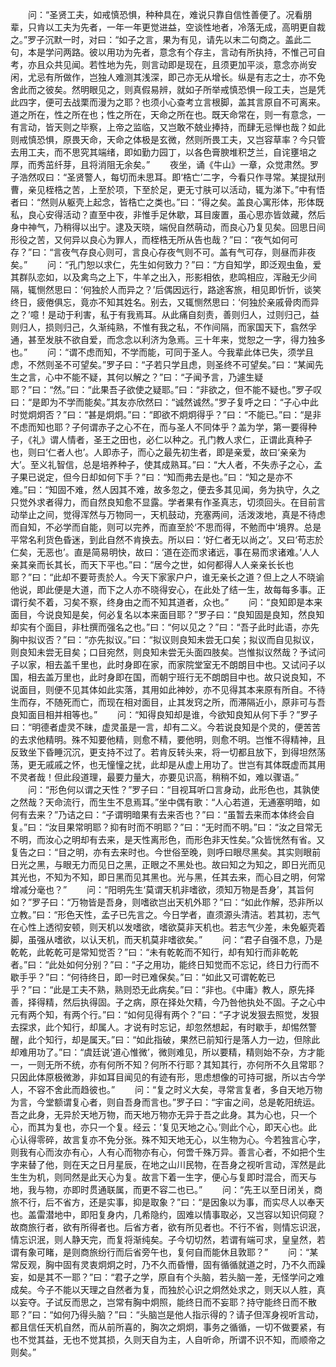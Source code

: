 <!-- { "loadSidebar": true } -->
　　问：“圣贤工夫，如戒慎恐惧，种种具在，难说只靠自信性善便了。况看朋辈，只肯以工夫为先者，一年一年更觉进益，空谈性地者，冷落无成，高明更自裁之。”罗子沉默一时，对曰：“如子之言，果为有见，请先以末二句商之。盖此二句，本是学问两路。彼以用功为先者，意念有个存主，言动有所执持，不惟己可自考，亦且众共见闻。若性地为先，则言动即是现在，且须更加平淡，意念亦尚安闲，尤忌有所做作，岂独人难测其浅深，即己亦无从增长。纵是有志之士，亦不免舍此而之彼矣。然明眼见之，则真假易辨，就如子所举戒慎恐惧一段工夫，岂是凭此四字，便可去战栗而漫为之耶？也须小心查考立言根脚，盖其言原自不可离来。道之所在，性之所在也；性之所在，天命之所在也。既天命常在，则一有意念，一有言动，皆天则之毕察，上帝之监临，又岂敢不兢业捧持，而肆无忌惮也哉？如此则戒慎恐惧，原畏天命，天命之体极是玄微，然则所畏工夫，又岂容草率？今只管去用工夫，而不思究其端绪，即如勤力园丁，以各色膏腴堆积芝兰，自诧壅培之厚，而秀茁纤芽，且将消阻无余矣。”
　　夜坐，诵《牛山》一章，众觉肃然。罗子浩然叹曰：“圣贤警人，每切而未思耳。即‘梏亡’二字，今看只作寻常。某提狱刑曹，亲见桎梏之苦，上至於项，下至於足，更无寸肤可以活动，辄为涕下。”中有悟者曰：“然则从躯壳上起念，皆梏亡之类也。”曰：“得之矣。盖良心寓形体，形体既私，良心安得活动？直至中夜，非惟手足休歇，耳目废置，虽心思亦皆敛藏，然后身中神气，乃稍得以出宁。逮及天晓，端倪自然萌动，而良心乃复见矣。回思日间形役之苦，又何异以良心为罪人，而桎梏无所从告也哉？”曰：“夜气如何可存？”曰：“言夜气存良心则可，言良心存夜气则不可。盖有气可存，则昼而非夜矣。”
　　问：“孔门恕以求仁，先生如何致力？”曰：“方自知学，即泛观虫鱼，爱其群队恋如，以及禽鸟之上下，牛羊之出入，形影相依，悲鸣相应，浑融无少间隔，辄恻然思曰：‘何独於人而异之？’后偶因远行，路途客旅，相见即忻忻，谈笑终日，疲倦俱忘，竟亦不知其姓名。别去，又辄恻然思曰：‘何独於亲戚骨肉而异之？’噫！是动于利害，私于有我焉耳。从此痛自刻责，善则归人，过则归己，益则归人，损则归己，久渐纯熟，不惟有我之私，不作间隔，而家国天下，翕然孚通，甚至发肤不欲自爱，而念念以利济为急焉。三十年来，觉恕之一字，得力独多也。”
　　问：“谓不虑而知，不学而能，可同于圣人。今我辈此体已失，须学且虑，不然则圣不可望矣。”罗子曰：“子若只学且虑，则圣终不可望矣。”曰：“某闻先生之言，心中不能不疑，其何以解之？”曰：“子闻予言，乃遽生疑耶？”曰：“然。”曰：“此果吾子欲使之疑耶。”曰：“非欲之，但不能不疑也。”罗子叹曰：“是即为不学而能矣。”其友亦欣然曰：“诚然诚然。”罗子复呼之曰：“子心中此时觉炯炯否？”曰：“甚是炯炯。”曰：“即欲不炯炯得乎？”曰：“不能已。”曰：“是非不虑而知也耶？子何谓赤子之心不在，而与圣人不同体乎？盖为学，第一要得种子，《礼》谓人情者，圣王之田也，必仁以种之。孔门教人求仁，正谓此真种子也，则曰‘仁者人也’。人即赤子，而心之最先初生者，即是亲爱，故曰‘亲亲为大’。至义礼智信，总是培养种子，使其成熟耳。”曰：“大人者，不失赤子之心，孟子果已说定，但今日却如何下手？”曰：“知而弗去是也。”曰：“知之是亦不难。”曰：“知固不难，然人因其不难，故多忽之，便去多其见闻，务为执守，久之只觉外求者得力，而自然良知愈不显露。学者果有作圣真志，切须回头。在目前言动举止之间，觉得浑然与万物同一，天机鼓动，充塞两间，活泼泼地，真是不待虑而自知，不必学而自能，则可以完养，而直至於‘不思而得，不勉而中’境界。总是平常名利货色昏迷，到此自然不肯换去。所以曰：‘好仁者无以尚之’。又曰‘苟志於仁矣，无恶也’。直是简易明快，故曰：‘道在迩而求诸远，事在易而求诸难。’人人亲其亲而长其长，而天下平也。”曰：“居今之世，如何都得人人亲亲长长也耶？”曰：“此却不要苛责於人。今天下家家户户，谁无亲长之道？但上之人不晓谕他说，即此便是大道，而下之人亦不晓得安心，在此处了结一生，故每每多事。正谓行矣不着，习矣不察，终身由之而不知其道者，众也。”
　　问：“良知即是本来面目，今说良知是矣，何必复名以本来面目耶？”罗子曰：“良知固是良知，然良知却实有个面目，非杜撰而强名之也。”曰：“何以见之？”曰：“吾子此时此语，亦先胸中拟议否？”曰：“亦先拟议。”曰：“拟议则良知未尝无口矣；拟议而自见拟议，则良知未尝无目矣；口目宛然，则良知未尝无头面四肢矣。岂惟拟议然哉？予试问子以家，相去盖千里也，此时身即在家，而家院堂室无不朗朗目中也。又试问子以国，相去盖万里也，此时身即在国，而朝宁班行无不朗朗目中也。故只说良知，不说面目，则便不见其体如此实落，其用如此神妙，亦不见得其本来原有所自。不待生而存，不随死而亡，而现在相对面目，止其发窍之所，而滞隔近小，原非可与吾良知面目相并相等也。”
　　问：“知得良知却是谁，今欲知良知从何下手？”罗子曰：“明德者虚灵不昧，虚灵虽是一言，却有二义。今若说良知是个灵的，便苦苦的去求他精明。殊不知要他精，则愈不精，要他明，则愈不明。岂惟不得精神，且反致坐下昏睡沉沉，更支持不过了。若肯反转头来，将一切都且放下，到得坦然荡荡，更无戚戚之怀，也无憧憧之扰，此却是从虚上用功了。世岂有其体既虚而其用不灵者哉！但此段道理，最要力量大，亦要见识高，稍稍不如，难以骤语。”
　　问：“形色何以谓之天性？”罗子曰：“目视耳听口言身动，此形色也，其孰使之然哉？天命流行，而生生不息焉耳。”坐中偶有歌：“人心若道，无通塞明暗，如何有去来？”乃诘之曰：“子谓明暗果有去来否也？”曰：“虽暂去来而本体终会自复。”曰：“汝目果常明耶？抑有时而不明耶？”曰：“无时而不明。”曰：“汝之目常无不明，而汝心之明却有去来，是天性离形色，而形色非天性矣。”众皆恍然有省。又复告之曰：“目之明，亦有去来时也。今世俗至晚，则呼曰眼尽黑矣。其实则眼前日光之黑，与眼无力而见日之黑，正眼之不黑处也。故曰知之为知之，即日光而见其光也，不知为不知，即日黑而见其黑也。光与黑，任其去来，而心目之明，何常增减分毫也？”
　　问：“阳明先生‘莫谓天机非嗜欲，须知万物是吾身’，其旨何如？”罗子曰：“万物皆是吾身，则嗜欲岂出天机外耶？”曰：“如此作解，恐非所以立教。”曰：“形色天性，孟子已先言之。今日学者，直须源头清洁。若其初，志气在心性上透彻安顿，则天机以发嗜欲，嗜欲莫非天机也。若志气少差，未免躯壳着脚，虽强从嗜欲，以认天机，而天机莫非嗜欲矣。”
　　问：“君子自强不息，乃是乾乾，此乾乾可是常知觉否？”曰：“未有乾乾而不知行，却有知行而非乾乾者。”曰：“此处如何分别？”曰：“子之用功，能终日知觉而不忘记，终日力行而不歇手乎？”曰：“何待终日，即一时已难保矣。”曰：“如此又可谓乾乾已乎？”曰：“此是工夫不熟，熟则恐无此病矣。”曰：“非也。《中庸》教人，原先择善，择得精，然后执得固。子之病，原在择处欠精，今乃咎他执处不固。子之心中元有两个知，有两个行。”曰：“如何见得有两个？”曰：“子才说发狠去照觉，发狠去探求，此个知行，却属人。才说有时忘记，却忽然想起，有时歇手，却惕然警醒，此个知行，却是属天。”曰：“如此指破，果然已前知行是落人力一边，但除此却难用功了。”曰：“虞廷说‘道心惟微’，微则难见，所以要精，精则始不杂，方才能一，一则无所不统，亦有何所不知？何所不行耶？其知其行，亦何所不久且常耶？只因此体原极微渺，非如耳目闻见的有迹有形，思虑想像的可持可据，所以古今学人，不容不舍此而趋彼也。”
　　问：“复之时义大矣，寻常言复者，多自天地万物为言，今堂额谓复心者，则自吾身而言也。”罗子曰：“宇宙之间，总是乾阳统运。吾之此身，无异於天地万物，而天地万物亦无异于吾之此身。其为心也，只一个心，而其为复也，亦只一个复。经云：‘复见天地之心。’则此个心，即天心也。此心认得零碎，故言复亦不免分张。殊不知天地无心，以生物为心。今若独言心字，则我有心而汝亦有心，人有心而物亦有心，何啻千殊万异。善言心者，不如把个生字来替了他，则在天之日月星辰，在地之山川民物，在吾身之视听言动，浑然是此生生为机，则同然是此天心为复。故言下着一生字，便心与复即时混合，而天与地，我与物，亦即时贯通联属，而更不容二也已。”
　　问：“先王以至日闭关，商旅不行，后不省方，还是实事，抑是取象？”曰：“是因象以为事，而实尽人以奉天也。盖雷潜地中，即阳复身内，几希隐约，固难以情事取必，又岂容以知识伺窥？故商旅行者，欲有所得者也。后省方者，欲有所见者也。不行不省，则情忘识泯，情忘识泯，则人静天完，而复将渐纯矣。子今切切然，若谓有端可求，皇皇然，若谓有象可睹，是则商旅纷行而后省旁午也，复何自而能休且敦耶？”
　　问：“某常反观，胸中固有灵衷炯炯之时，乃不久而昏懵，固有循循就道之时，乃不久而躁妄，如是其不一耶？”曰：“君子之学，原自有个头脑，若头脑一差，无怪学问之难成矣。今子不能以天理之自然者为复，而独於心识之炯然处求之，则天以人胜，真以妄夺。子试反而思之，岂常有胸中炯照，能终日而不妄耶？持守能终日而不散耶？”曰：“如何乃得头脑？”曰：“头脑岂是他人指示得的？请子但浑身视听言动，都且信任天机自然，而从前所喜的，胸次之炯炯，事务之循循，一切不做要紧，有也不觉其益，无也不觉其损，久则天自为主，人自听命，所谓不识不知，而顺帝之则矣。”
